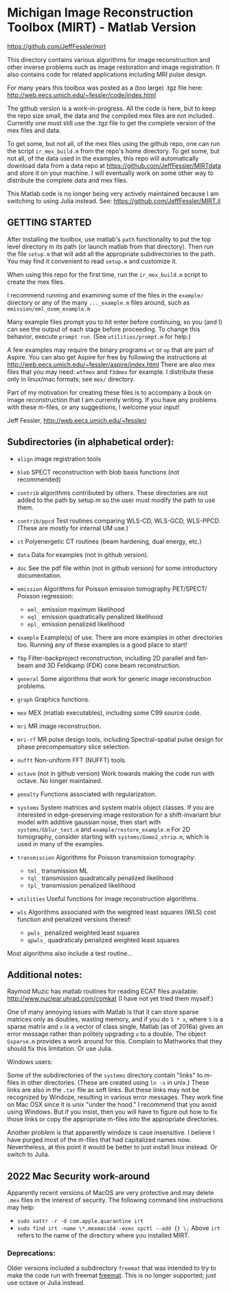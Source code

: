 # Michigan Image Reconstruction Toolbox (MIRT) - Matlab Version
https://github.com/JeffFessler/mirt


This directory contains various algorithms for image reconstruction and
other inverse problems such as image restoration and image registration.
It also contains code for related applications including MRI pulse design.

For many years this toolbox was posted as a (too large) .tgz file here:
http://web.eecs.umich.edu/~fessler/code/index.html

The github version is a work-in-progress.
All the code is here,
but to keep the repo size small,
the data and the compiled mex files are not included.
Currently one must still use the .tgz file
to get the complete version of the mex files and data.

To get some, but not all, of the mex files using the github repo,
one can run the script `ir_mex_build.m` from the repo's home directory.
To get some, but not all, of the data used in the examples,
this repo will automatically download data from a data repo at
https://github.com/JeffFessler/MIRTdata
and store it on your machine.
I will eventually work on some other way
to distribute the complete data and mex files.

This Matlab code is no longer being very actively maintained
because I am switching to using Julia instead.  See:
https://github.com/JeffFessler/MIRT.jl


## GETTING STARTED

After installing the toolbox, use matlab's `path` functionality to put
the top level directory in its path (or launch matlab from that directory).
Then run the file `setup.m` that will add all the appropriate subdirectories
to the path.  You may find it convenient to read `setup.m` and customize it.

When using this repo for the first time,
run the `ir_mex_build.m` script to create the mex files.

I recommend running and examining some of the files in the `example/` directory
or any of the many `..._example.m` files around, such as
 `emission/eml_osem_example.m`

Many example files prompt you to hit enter before continuing,
so you (and I) can see the output of each stage before proceeding.
To change this behavior, execute `prompt run`.
(See `utilities/prompt.m` for help.)

A few examples may require the binary programs `wt` or `op` that are part
of Aspire.  You can also get Aspire for free by following the instructions at
http://web.eecs.umich.edu/~fessler/aspire/index.html
There are also mex files that you may need:
`wtfmex` and `f3dmex` for example.
I distribute these only in linux/mac formats;
see `mex/` directory.

Part of my motivation for creating these files is to accompany a book on
image reconstruction that I am currently writing.  If you have any problems
with these m-files, or any suggestions, I welcome your input!


Jeff Fessler, http://web.eecs.umich.edu/~fessler/


## Subdirectories (in alphabetical order):

* `align`
  image registration tools

* `blob`
  SPECT reconstruction with blob basis functions (not recommended)

* `contrib`
  algorithms contributed by others.  These directories are not added to
  the path by setup.m so the user must modify the path to use them.

* `contrib/ppcd`
   Test routines comparing WLS-CD, WLS-GCD, WLS-PPCD.
   (These are mostly for internal UM use.)

* `ct`
  Polyenergetic CT routines (beam hardening, dual energy, etc.)

* `data`
   Data for examples (not in github version).

* `doc`
  See the pdf file within (not in github version)
   for some introductory documentation.

* `emission`
  Algorithms for Poisson emission tomography PET/SPECT/ Poisson regression:
  + `eml_` emission maximum likelihood
  + `eql_` emission quadratically penalized likelihood
  + `epl_` emission penalized likelihood

* `example`
  Example(s) of use.  There are more examples in other directories too.
  Running any of these examples is a good place to start!

* `fbp`
  Filter-backproject reconstruction, including 2D parallel and fan-beam
  and 3D Feldkamp (FDK) cone beam reconstruction.

* `general`
  Some algorithms that work for generic image reconstruction problems.

* `graph`
  Graphics functions.

* `mex`
  MEX (matlab executables), including some C99 source code.

* `mri`
  MR image reconstruction.

* `mri-rf`
  MR pulse design tools, including Spectral-spatial pulse design
  for phase precompensatory slice selection.

* `nufft`
  Non-uniform FFT (NUFFT) tools.

* `octave` (not in github version)
  Work towards making the code run with octave.  No longer maintained.

* `penalty`
  Functions associated with regularization.

* `systems`
  System matrices and system matrix object classes.
  If you are interested in edge-preserving image restoration
  for a shift-invariant blur model with additive gaussian noise,
  then start with `systems/Gblur_test.m` and `example/restore_example.m`
  For 2D tomography, consider starting with `systems/Gomo2_strip.m`,
  which is used in many of the examples.

* `transmission`
  Algorithms for Poisson transmission tomography:
  + `tml_` transmission ML
  + `tql_` transmission quadratically penalized likelihood
  + `tpl_` transmission penalized likelihood

* `utilities`
  Useful functions for image reconstruction algorithms.

* `wls`
  Algorithms associated with the weighted least squares (WLS)
  cost function and penalized versions thereof:
  + `pwls_`	penalized weighted least squares
  + `qpwls_`	quadraticaly penalized weighted least squares

Most algorithms also include a test routine...


## Additional notes:

Raymod Muzic has matlab routines for reading ECAT files available:
 http://www.nuclear.uhrad.com/comkat
(I have not yet tried them myself.)

One of many annoying issues with Matlab is that it can store sparse matrices
only as doubles, wasting memory, and if you do `S * x`, where `S` is a
sparse matrix and `x` is a vector of class single, Matlab (as of 2016a)
gives an error message rather than politely upgrading `x` to a double.
The object `Gsparse.m` provides a work around for this.
Complain to Mathworks that they should fix this limitation.
Or use Julia.

Windows users:

Some of the subdirectories of the `systems` directory contain "links"
to m-files in other directories.  (These are created using `ln -s` in
unix.)  These links are also in the `.tar` file as soft links.  But these
links may not be recognized by Windoze, resulting in various error messages.
They work fine on Mac OSX since it is unix "under the hood."
I recommend that you avoid using Windows.
But if you insist, then you will have to figure out how to fix those links
or copy the appropriate m-files into the appropriate directories.

Another problem is that apparently windoze is case insensitive.
I believe I have purged most of the m-files that had capitalized names now.
Nevertheless, at this point it would be better to just install linux instead.
Or switch to Julia.


## 2022 Mac Security work-around

Apparently recent versions of MacOS are very protective
and may delete `.mex` files in the interest of security.
The following command line instructions may help:
- `sudo xattr -r -d com.apple.quarantine irt`
- `sudo find irt -name \*.mexmaci64 -exec spctl --add {} \;`
Above `irt` refers to the name of the directory where you installed MIRT.

### Deprecations:

Older versions included a subdirectory `freemat` that was intended
to try to make the code run with freemat
[freemat](http://freemat.sourceforge.net).
This is no longer supported; just use octave or Julia instead.
